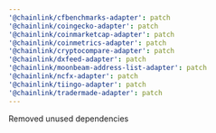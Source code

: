 ```yaml
---
'@chainlink/cfbenchmarks-adapter': patch
'@chainlink/coingecko-adapter': patch
'@chainlink/coinmarketcap-adapter': patch
'@chainlink/coinmetrics-adapter': patch
'@chainlink/cryptocompare-adapter': patch
'@chainlink/dxfeed-adapter': patch
'@chainlink/moonbeam-address-list-adapter': patch
'@chainlink/ncfx-adapter': patch
'@chainlink/tiingo-adapter': patch
'@chainlink/tradermade-adapter': patch
---
```


Removed unused dependencies
